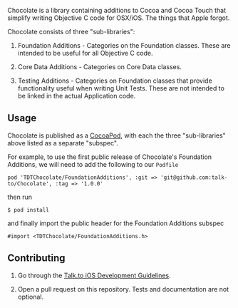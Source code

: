 Chocolate is a library containing additions to Cocoa and Cocoa Touch that
simplify writing Objective C code for OSX/iOS. The things that Apple forgot.

Chocolate consists of three "sub-libraries":

1. Foundation Additions - Categories on the Foundation classes. These
   are intended to be useful for all Objective C code.

2. Core Data Additions - Categories on Core Data classes.

3. Testing Additions - Categories on Foundation classes that provide
   functionality useful when writing Unit Tests. These are not
   intended to be linked in the actual Application code.

## Usage

Chocolate is published as a [CocoaPod][CocoaPods], with each the
three "sub-libraries" above listed as a separate "subspec".

For example, to use the first public release of Chocolate's Foundation Additions, we will need to add the following to our `Podfile`

    pod 'TDTChocolate/FoundationAdditions', :git => 'git@github.com:talk-to/Chocolate', :tag => '1.0.0'

then run

    $ pod install

and finally import the public header for the Foundation Additions subspec

    #import <TDTChocolate/FoundationAdditions.h>

## Contributing

1. Go through the [Talk.to iOS Development Guidelines][ios-guides].

2. Open a pull request on this repository. Tests and documentation are
   not optional.

[CocoaPods]: http://cocoapods.org/
[ios-guides]: https://github.com/talk-to/ios-guides
